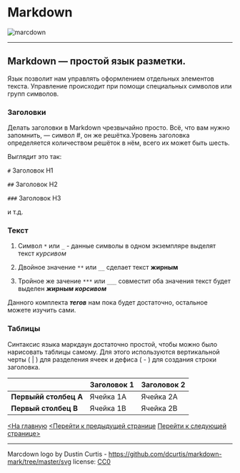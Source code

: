 # Markdown


![marcdown](https://upload.wikimedia.org/wikipedia/commons/thumb/4/48/Markdown-mark.svg/1920px-Markdown-mark.svg.png)

---

## **Markdown**  — простой язык разметки.

Язык позволит нам управлять оформлением отдельных элементов текста. Управление происходит при помощи специальных символов или групп символов.

### **Заголовки**

Делать заголовки в Markdown чрезвычайно просто. Всё, что вам нужно запомнить, — символ #, он же решётка.Уровень заголовка определяется количеством решёток в нём, всего их может быть шесть. 

Выглядит это так:

`#`    Заголовок H1

`##` Заголовок H2

`###` Заголовок H3 

и т.д.


### **Текст**


1. Символ `*` или `_` - данные символы в одном экземпляре выделят текст *курсивом*

2. Двойное значение `**` или `__` сделает текст **жирным**

3. Тройное же зачение `***` или `___` совместит оба значения текст будет выделен ___жирным корсивом___

Данного комплекта ***тегов*** нам пока будет достаточно, остальное можете изучить сами.

### **Таблицы**

Синтаксис языка маркдаун достаточно простой, чтобы можно было нарисовать таблицы самому. Для этого используются вертикальной черты ( | ) для разделения ячеек и дефиса ( - ) для создания строки заголовка.

|                     |Заголовок 1 |Заголовок 2 |
|---------------------|------------|------------|
|**Первыйй столбец A**|Ячейка 1A   |Ячейка 2A   |
|**Первый столбец B** |Ячейка 1B   |Ячейка 2B   |


[<На главную](/.readme.md)
[<Перейти к предыдущей странице](./Git.md)
[Перейти к следующей странице>](/add.md)

---


Marcdown logo by Dustin Curtis - https://github.com/dcurtis/markdown-mark/tree/master/svg
license: [CC0](https://creativecommons.org/publicdomain/zero/1.0/deed.en)